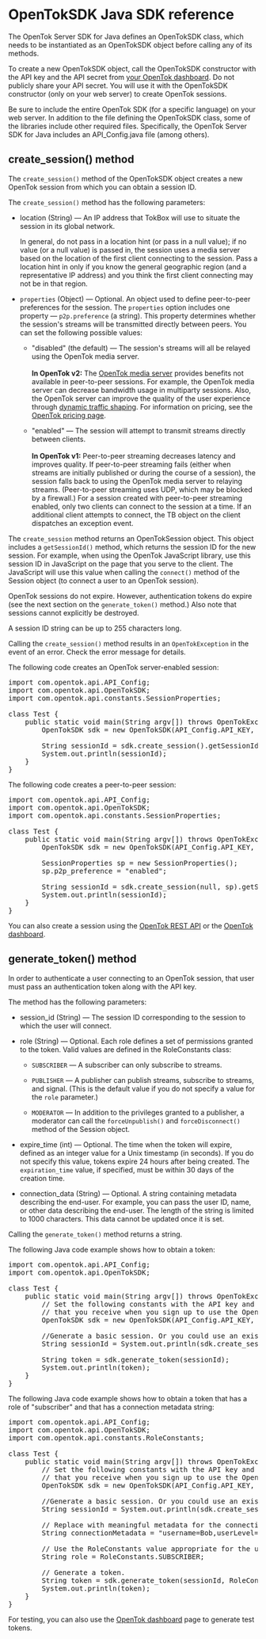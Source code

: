 # OpenTokSDK Java SDK reference

The OpenTok Server SDK for Java defines an OpenTokSDK class, which needs to be instantiated as an OpenTokSDK object before calling any of its methods.

To create a new OpenTokSDK object, call the OpenTokSDK constructor with the API key 
and the API secret from <a href="https://dashboard.tokbox.com/users/sign_in">your OpenTok dashboard</a>. Do not publicly share 
your API secret. You will use it with the OpenTokSDK constructor (only on your web
server) to create OpenTok sessions.

Be sure to include the entire OpenTok SDK (for a specific language) on your web server. 
In addition to the file defining the OpenTokSDK class, some of the libraries include other required files.
Specifically, the OpenTok Server SDK for Java includes an API_Config.java file (among others).

## create_session() method

The `create_session()` method of the OpenTokSDK object creates a new OpenTok
session from which you can obtain a session ID.

The `create_session()` method has the following parameters:

* location (String) &mdash; An IP address that TokBox will use to situate the session in its global network.

  In general, do not pass in a location hint (or pass in a null value); if no value (or a null value) is passed in,
the session uses a media server based on the location of the first client connecting to the session. Pass a
location hint in only if you know the general geographic region (and a representative IP address) and you think the
first client connecting may not be in that region.

* `properties` (Object) &mdash; Optional. An object used to define
peer-to-peer preferences for the session. The `properties` option includes one property &mdash;
`p2p.preference` (a string). This property determines whether the session's streams will
be transmitted directly between peers. You can set the following possible values:

  * "disabled" (the default) &mdash; The session's streams will all be relayed using the OpenTok media server.
    <br><br>
    **In OpenTok v2:** The <a href="http://www.tokbox.com/blog/mantis-next-generation-cloud-technology-for-webrtc/">OpenTok
media server</a> provides benefits not available in peer-to-peer sessions. For example, the OpenTok media server can
decrease bandwidth usage in multiparty sessions. Also, the OpenTok server can improve the quality of the user experience
through <a href="http://www.tokbox.com/blog/quality-of-experience-and-traffic-shaping-the-next-step-with-mantis/">dynamic
traffic shaping</a>. For information on pricing, see the <a href="http://www.tokbox.com/pricing">OpenTok pricing page</a>.

  * "enabled" &mdash; The session will attempt to transmit streams directly between clients.
    <br><br>
    **In OpenTok v1:** Peer-to-peer streaming decreases latency and improves quality. If peer-to-peer streaming
fails (either when streams are initially published or during the course of a session), the session falls back to using
the OpenTok media server to relaying streams. (Peer-to-peer streaming uses UDP, which may be blocked by a firewall.)
For a session created with peer-to-peer streaming enabled, only two clients can connect to the session at a time.
If an additional client attempts to connect, the TB object on the client dispatches an exception event.


The `create_session` method returns an OpenTokSession object. This
object includes a `getSessionId()` method, which returns the session ID for the
new session. For example, when using the OpenTok JavaScript library, use this 
session ID in JavaScript on the page that you serve to the client.
The JavaScript will use this value when calling the `connect()`
method of the Session object (to connect a user to an OpenTok session).

OpenTok sessions do not expire. However, authentication tokens do expire (see the next section on the
`generate_token()` method.) Also note that sessions cannot explicitly be destroyed.

A session ID string can be up to 255 characters long.

Calling the `create_session()` method results in an `OpenTokException`
in the event of an error. Check the error message for details.

The following code creates an OpenTok server-enabled session:

<pre>
import com.opentok.api.API_Config;
import com.opentok.api.OpenTokSDK;
import com.opentok.api.constants.SessionProperties;

class Test {
    public static void main(String argv[]) throws OpenTokException {
        OpenTokSDK sdk = new OpenTokSDK(API_Config.API_KEY, API_Config.API_SECRET);

        String sessionId = sdk.create_session().getSessionId();
        System.out.println(sessionId);
    }
}
</pre>

The following code creates a peer-to-peer session:

<pre>
import com.opentok.api.API_Config;
import com.opentok.api.OpenTokSDK;
import com.opentok.api.constants.SessionProperties;

class Test {
    public static void main(String argv[]) throws OpenTokException {
        OpenTokSDK sdk = new OpenTokSDK(API_Config.API_KEY, API_Config.API_SECRET);

        SessionProperties sp = new SessionProperties();
        sp.p2p_preference = "enabled";

        String sessionId = sdk.create_session(null, sp).getSessionId();
        System.out.println(sessionId);
    }
}
</pre>

You can also create a session using the <a href="http://www.tokbox.com/opentok/api/#session_id_production">OpenTok
REST API</a> or the <a href="https://dashboard.tokbox.com/projects">OpenTok dashboard</a>.


## generate_token() method

In order to authenticate a user connecting to an OpenTok session, that user must pass an authentication token along with the API key.

The method has the following parameters: 

* session_id (String) &mdash; The session ID corresponding to the session to which the user will connect.

* role (String) &mdash; Optional. Each role defines a set of permissions granted to the token. 
Valid values are defined in the RoleConstants class:

  * `SUBSCRIBER` &mdash; A subscriber can only subscribe to streams.</li>
    
  * `PUBLISHER` &mdash; A publisher can publish streams, subscribe to streams, and signal.
    (This is the default value if you do not specify a value for the `role` parameter.)</li>
    
  * `MODERATOR` &mdash; In addition to the privileges granted to a publisher, a moderator
    can call the `forceUnpublish()` and `forceDisconnect()` method of the 
    Session object.</li>

* expire_time (int) &mdash; Optional. The time when the token
will expire, defined as an integer value for a Unix timestamp (in seconds).
If you do not specify this value, tokens expire 24 hours after being created.
The `expiration_time` value, if specified, must be within 30 days
of the creation time.

* connection_data (String) &mdash; Optional. A string containing metadata describing the end-user. 
For example, you can pass the user ID, name, or other data describing the end-user.
The length of the string is limited to 1000 characters. This data cannot be updated once it is set.

Calling the `generate_token()` method returns a string.

The following Java code example shows how to obtain a token:

<pre>
import com.opentok.api.API_Config;
import com.opentok.api.OpenTokSDK;

class Test {
    public static void main(String argv[]) throws OpenTokException {
        // Set the following constants with the API key and API secret
        // that you receive when you sign up to use the OpenTok API:
        OpenTokSDK sdk = new OpenTokSDK(API_Config.API_KEY, API_Config.API_SECRET);

        //Generate a basic session. Or you could use an existing session ID.
        String sessionId = System.out.println(sdk.create_session().getSessionId());

        String token = sdk.generate_token(sessionId);
        System.out.println(token);
    }
}
</pre>

The following Java code example shows how to obtain a token that has a role of "subscriber" and that has
a connection metadata string:

<pre>import com.opentok.api.API_Config;
import com.opentok.api.OpenTokSDK;
import com.opentok.api.constants.RoleConstants;

class Test {
    public static void main(String argv[]) throws OpenTokException {
        // Set the following constants with the API key and API secret
        // that you receive when you sign up to use the OpenTok API:
        OpenTokSDK sdk = new OpenTokSDK(API_Config.API_KEY, API_Config.API_SECRET);

        //Generate a basic session. Or you could use an existing session ID.
        String sessionId = System.out.println(sdk.create_session().getSessionId());

        // Replace with meaningful metadata for the connection.
        String connectionMetadata = "username=Bob,userLevel=4";

        // Use the RoleConstants value appropriate for the user.
        String role = RoleConstants.SUBSCRIBER;

        // Generate a token.
        String token = sdk.generate_token(sessionId, RoleConstants.PUBLISHER, null, connectionMetadata);
        System.out.println(token);
    }
}</pre>

For testing, you can also use the <a href="https://dashboard.tokbox.com/projects">OpenTok dashboard</a>
page to generate test tokens.
